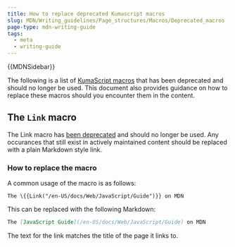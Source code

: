 ```yaml
---
title: How to replace deprecated Kumascript macros
slug: MDN/Writing_guidelines/Page_structures/Macros/Deprecated_macros
page-type: mdn-writing-guide
tags:
  - meta
  - writing-guide
---
```


{{MDNSidebar}}

The following is a list of [KumaScript macros](https://github.com/mdn/yari/tree/main/kumascript/macros) that has been deprecated and should no longer be used. This document also provides guidance on how to replace these macros should you encounter them in the content.

## The `Link` macro

The Link macro has [been deprecated](https://github.com/mdn/yari/pull/6865) and
should no longer be used. Any occurances that still exist in actively maintained
content should be replaced with a plain Markdown style link.

### How to replace the macro

A common usage of the macro is as follows:

```plain
The \{{Link("/en-US/docs/Web/JavaScript/Guide")}} on MDN
```

This can be replaced with the following Markdown:

```markdown
The [JavaScript Guide](/en-US/docs/Web/JavaScript/Guide) on MDN
```

The text for the link matches the title of the page it links to.
